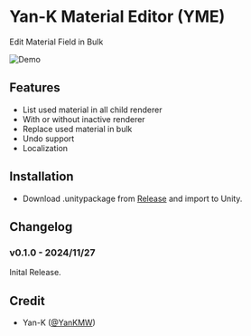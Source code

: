 # Yan-K Material Editor (YME)

Edit Material Field in Bulk

![Demo](https://i.imgur.com/67anWWx.png)

## Features

- List used material in all child renderer <br>
- With or without inactive renderer <br>
- Replace used material in bulk <br>
- Undo support <br>
- Localization <br>

## Installation

- Download .unitypackage from [Release](https://github.com/Yan-K/Material-Editor/releases) and import to Unity.

## Changelog

### v0.1.0 - 2024/11/27

Inital Release.

## Credit

- Yan-K ([@YanKMW](https://github.com/Yan-K))
